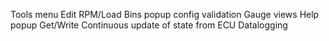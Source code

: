 Tools menu
Edit RPM/Load Bins popup
config validation
Gauge views
Help popup
Get/Write
Continuous update of state from ECU
Datalogging
